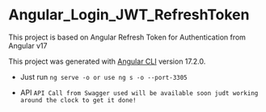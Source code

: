 # Angular_Login_JWT_RefreshToken
This project is based on Angular Refresh Token for Authentication from Angular v17

This project was generated with [Angular CLI](https://github.com/angular/angular-cli) version 17.2.0.
- Just run `ng serve -o or use ng s -o --port-3305`

- API `API Call from Swagger used will be available soon judt working around the clock to get it done!`
<!-- (https://freeapi.gerasim.in/index.html) -->
<!-- user details is 'rahul@gmail.com' and password is '223344' -->
